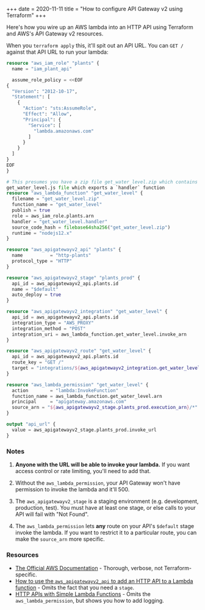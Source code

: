 +++
date = 2020-11-11
title = "How to configure API Gateway v2 using Terraform"
+++

Here's how you wire up an AWS lambda into an HTTP API using Terraform
and AWS's API Gateway v2 resources.

<!-- more -->

When you `terraform apply` this, it'll spit out an API URL. You can `GET
/` against that API URL to run your lambda:

```terraform
resource "aws_iam_role" "plants" {
  name = "iam_plant_api"

  assume_role_policy = <<EOF
{
  "Version": "2012-10-17",
  "Statement": [
    {
      "Action": "sts:AssumeRole",
      "Effect": "Allow",
      "Principal": {
        "Service": [
          "lambda.amazonaws.com"
        ]
      }
    }
  ]
}
EOF
}

# This presumes you have a zip file get_water_level.zip which contains a
get_water_level.js file which exports a `handler` function
resource "aws_lambda_function" "get_water_level" {
  filename = "get_water_level.zip"
  function_name = "get_water_level"
  publish = true
  role = aws_iam_role.plants.arn
  handler = "get_water_level.handler"
  source_code_hash = filebase64sha256("get_water_level.zip")
  runtime = "nodejs12.x"
}

resource "aws_apigatewayv2_api" "plants" {
  name          = "http-plants"
  protocol_type = "HTTP"
}

resource "aws_apigatewayv2_stage" "plants_prod" {
  api_id = aws_apigatewayv2_api.plants.id
  name = "$default"
  auto_deploy = true
}

resource "aws_apigatewayv2_integration" "get_water_level" {
  api_id = aws_apigatewayv2_api.plants.id
  integration_type = "AWS_PROXY"
  integration_method = "POST"
  integration_uri = aws_lambda_function.get_water_level.invoke_arn
}

resource "aws_apigatewayv2_route" "get_water_level" {
  api_id = aws_apigatewayv2_api.plants.id
  route_key = "GET /"
  target = "integrations/${aws_apigatewayv2_integration.get_water_level.id}"
}

resource "aws_lambda_permission" "get_water_level" {
  action        = "lambda:InvokeFunction"
  function_name = aws_lambda_function.get_water_level.arn
  principal     = "apigateway.amazonaws.com"
  source_arn = "${aws_apigatewayv2_stage.plants_prod.execution_arn}/*"
}

output "api_url" {
  value = aws_apigatewayv2_stage.plants_prod.invoke_url
}
```

### Notes

1. **Anyone with the URL will be able to invoke your lambda.** If you want
   access control or rate limiting, you'll need to add that.

2. Without the `aws_lambda_permission`, your API Gateway won't have permission
   to invoke the lambda and it'll 500.

3. The `aws_apigatewayv2_stage` is a staging environment (e.g. development,
   production, test). You must have at least one stage, or else calls to your
   API will fail with "Not Found".

4. The `aws_lambda_permission` lets **any** route on your API's `$default`
   stage invoke the lambda. If you want to restrict it to a particular route,
   you can make the `source_arn` more specific.

### Resources

- [The Official AWS Documentation][official_docs] - Thorough, verbose, not Terraform-specific.
- [How to use the `aws_apigatewayv2_api` to add an HTTP API to a Lambda function][advancedweb] - Omits the fact that you need a `stage`.
- [HTTP APIs with Simple Lambda Functions][barneyparker] - Omits the `aws_lambda_permission`, but shows you how to add logging.

[official_docs]: https://docs.aws.amazon.com/apigateway/latest/developerguide/http-api.html
[advancedweb]: https://advancedweb.hu/how-to-use-the-aws-apigatewayv2-api-to-add-an-http-api-to-a-lambda-function/
[barneyparker]: https://barneyparker.com/posts/http-apis-with-simple-lambda-functions/

